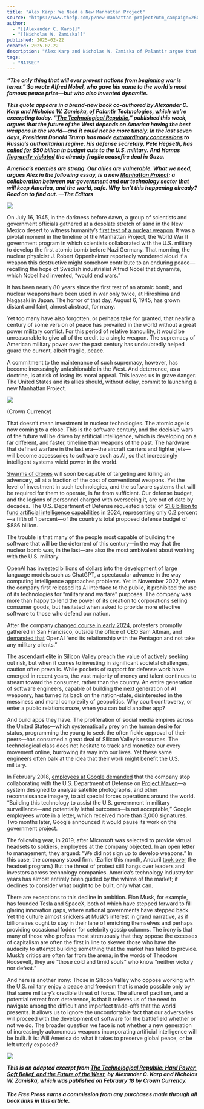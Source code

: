 ```yaml
---
title: "Alex Karp: We Need a New Manhattan Project"
source: "https://www.thefp.com/p/new-manhattan-project?utm_campaign=260347&utm_source=cross-post&r=7br8e&utm_medium=email"
author:
  - "[[Alexander C. Karp]]"
  - "[[Nicholas W. Zamiska]]"
published: 2025-02-22
created: 2025-02-22
description: "Alex Karp and Nicholas W. Zamiska of Palantir argue that our tech industry is capable of building a weapon that could ensure peace in Israel, Ukraine, and beyond."
tags:
  - "NATSEC"
---
```

***“The only thing that will ever prevent nations from beginning war is terror.” So wrote Alfred Nobel, who gave his name to the world’s most famous peace prize—but who also invented dynamite.***

***This quote appears in a brand-new book co-authored by Alexander C. Karp and Nicholas W. Zamiska, of Palantir Technologies, which we’re excerpting today. “[The Technological Republic](https://bookshop.org/a/93116/9780593798690),” published this week, argues that the future of the West depends on America having the best weapons in the world—and it could not be more timely. In the last seven days, President Donald Trump has made [extraordinary concessions](https://www.thefp.com/p/niall-ferguson-jd-vances-fighting) to Russia’s authoritarian regime. His defense secretary, Pete Hegseth, has [called for](https://apnews.com/article/trump-pentagon-cuts-8-troops-budget-09ed8f0f5ae92a93b3c1705c9d2dcc1c) $50 billion in budget cuts to the U.S. military. And Hamas [flagrantly violated](https://www.reuters.com/world/middle-east/israel-prepares-receive-bodies-youngest-gaza-hostages-2025-02-20/) the already fragile ceasefire deal in Gaza.***

***America’s enemies are strong. Our allies are vulnerable. What we need, argues Alex in the following essay, is a new [Manhattan Project](https://www.britannica.com/event/Manhattan-Project): a collaboration between our government and our technology sector that will keep America, and the world, safe. Why isn’t this happening already? Read on to find out. —The Editors***

![](https://substackcdn.com/image/fetch/w_1456,c_limit,f_auto,q_auto:good,fl_progressive:steep/https%3A%2F%2Fsubstack-post-media.s3.amazonaws.com%2Fpublic%2Fimages%2Ff2fd8572-86f4-4433-a184-0c3e8db47e74_1320x30.webp)

On July 16, 1945, in the darkness before dawn, a group of scientists and government officials gathered at a desolate stretch of sand in the New Mexico desert to witness humanity’s [first test of a nuclear weapon](https://www.afnwc.af.mil/About-Us/History/Trinity-Nuclear-Test/#:~:text=Department%20of%20Energy\)-,The%20world's%20first%20nuclear%20explosion%20occurred%20on%20July%2016%2C%201945,the%20test%20was%20%22Trinity.%22). It was a pivotal moment in the timeline of the Manhattan Project, the World War II government program in which scientists collaborated with the U.S. military to develop the first atomic bomb before Nazi Germany. That morning, the nuclear physicist J. Robert Oppenheimer reportedly wondered aloud if a weapon this destructive might somehow contribute to an enduring peace—recalling the hope of Swedish industrialist Alfred Nobel that dynamite, which Nobel had invented, “would end wars.”

It has been nearly 80 years since the first test of an atomic bomb, and nuclear weapons have been used in war only twice, at Hiroshima and Nagasaki in Japan. The horror of that day, August 6, 1945, has grown distant and faint, almost abstract, for many.

Yet too many have also forgotten, or perhaps take for granted, that nearly a century of some version of peace has prevailed in the world without a great power military conflict. For this period of relative tranquility, it would be unreasonable to give all of the credit to a single weapon. The supremacy of American military power over the past century has undoubtedly helped guard the current, albeit fragile, peace.

A commitment to the maintenance of such supremacy, however, has become increasingly unfashionable in the West. And deterrence, as a doctrine, is at risk of losing its moral appeal. This leaves us in grave danger. The United States and its allies should, without delay, commit to launching a new Manhattan Project.

![](https://substackcdn.com/image/fetch/w_1456,c_limit,f_auto,q_auto:good,fl_progressive:steep/https%3A%2F%2Fsubstack-post-media.s3.amazonaws.com%2Fpublic%2Fimages%2Ff4ab47e9-50d4-4df1-8b06-17d21903614b_348x522.jpeg)

(Crown Currency)

That doesn’t mean investment in nuclear technologies. The atomic age is now coming to a close. This is the software century, and the decisive wars of the future will be driven by artificial intelligence, which is developing on a far different, and faster, timeline than weapons of the past. The hardware that defined warfare in the last era—the aircraft carriers and fighter jets—will become accessories to software such as AI, so that increasingly intelligent systems wield power in the world.

[Swarms of drones](https://ndupress.ndu.edu/Media/News/News-Article-View/Article/3197193/countering-swarms-strategic-considerations-and-opportunities-in-drone-warfare/) will soon be capable of targeting and killing an adversary, all at a fraction of the cost of conventional weapons. Yet the level of investment in such technologies, and the software systems that will be required for them to operate, is far from sufficient. Our defense budget, and the legions of personnel charged with overseeing it, are out of date by decades. The U.S. Department of Defense requested a total of [$1.8 billion to fund artificial intelligence capabilities](https://defensescoop.com/2023/03/13/pentagon-requesting-more-than-3b-for-ai-jadc2/) in 2024, representing only 0.2 percent—a fifth of 1 percent—of the country’s total proposed defense budget of $886 billion.

The trouble is that many of the people most capable of building the software that will be the deterrent of this century—in the way that the nuclear bomb was, in the last—are also the most ambivalent about working with the U.S. military.

OpenAI has invested billions of dollars into the development of large language models such as ChatGPT, a spectacular advance in the way computing intelligence approaches problems. Yet in November 2022, when the company first released its AI interface to the public, it prohibited the use of its technologies for “military and warfare” purposes. The company was more than happy to lend the power of its creation to corporations selling consumer goods, but hesitated when asked to provide more effective software to those who defend our nation.

After the company [changed course in early 2024](https://theintercept.com/2024/01/12/open-ai-military-ban-chatgpt/), protesters promptly gathered in San Francisco, outside the office of CEO Sam Altman, and [demanded that](https://pauseai.info/2024-february) OpenAI “end its relationship with the Pentagon and not take any military clients.”

The ascendant elite in Silicon Valley preach the value of actively seeking out risk, but when it comes to investing in significant societal challenges, caution often prevails. While pockets of support for defense work have emerged in recent years, the vast majority of money and talent continues to stream toward the consumer, rather than the country. An entire generation of software engineers, capable of building the next generation of AI weaponry, has turned its back on the nation-state, disinterested in the messiness and moral complexity of geopolitics. Why court controversy, or enter a public relations maze, when you can build another app?

And build apps they have. The proliferation of social media empires across the United States—which systematically prey on the human desire for status, programming the young to seek the often fickle approval of their peers—has consumed a great deal of Silicon Valley’s resources. The technological class does not hesitate to track and monetize our every movement online, burrowing its way into our lives. Yet these same engineers often balk at the idea that their work might benefit the U.S. military.

In February 2018, [employees at Google demanded](https://www.icrac.net/open-letter-in-support-of-google-employees-and-tech-workers/) that the company stop collaborating with the U.S. Department of Defense on [Project Maven](https://www.bloomberg.com/features/2024-ai-warfare-project-maven/?srnd=homepage-americas&sref=62t700Zl)—a system designed to analyze satellite photographs, and other reconnaissance imagery, to aid special forces operations around the world. “Building this technology to assist the U.S. government in military surveillance—and potentially lethal outcomes—is not acceptable,” Google employees wrote in a letter, which received more than 3,000 signatures. Two months later, Google announced it would pause its work on the government project.

The following year, in 2019, after Microsoft was selected to provide virtual headsets to soldiers, employees at the company objected. In an open letter to management, they argued: “We did not sign up to develop weapons.” In this case, the company stood firm. (Earlier this month, Anduril [took over](https://www.cnbc.com/2025/02/11/anduril-to-take-over-microsofts-22-billion-us-army-headset-program.html) the headset program.) But the threat of protest still hangs over leaders and investors across technology companies. America’s technology industry for years has almost entirely been guided by the whims of the market; it declines to consider what ought to be built, only what can.

There are exceptions to this decline in ambition. Elon Musk, for example, has founded Tesla and SpaceX, both of which have stepped forward to fill glaring innovation gaps, where national governments have stepped back. Yet the culture almost snickers at Musk’s interest in grand narrative, as if billionaires ought to stay in their lane of enriching themselves and perhaps providing occasional fodder for celebrity gossip columns. The irony is that many of those who profess most strenuously that they oppose the excesses of capitalism are often the first in line to skewer those who have the audacity to attempt building something that the market has failed to provide. Musk’s critics are often far from the arena; in the words of Theodore Roosevelt, they are “those cold and timid souls” who know “neither victory nor defeat.”

And here is another irony: Those in Silicon Valley who oppose working with the U.S. military enjoy a peace and freedom that is made possible only by that same military’s credible threat of force. The allure of pacifism, and a potential retreat from deterrence, is that it relieves us of the need to navigate among the difficult and imperfect trade-offs that the world presents. It allows us to ignore the uncomfortable fact that our adversaries will proceed with the development of software for the battlefield whether or not we do. The broader question we face is not whether a new generation of increasingly autonomous weapons incorporating artificial intelligence will be built. It is: Will America do what it takes to preserve global peace, or be left utterly exposed?

![](https://substackcdn.com/image/fetch/w_1456,c_limit,f_auto,q_auto:good,fl_progressive:steep/https%3A%2F%2Fsubstack-post-media.s3.amazonaws.com%2Fpublic%2Fimages%2F19fd85d8-397d-4d39-a7f2-465baff9d4df_1320x30.png)

***This is an adapted excerpt from [The Technological Republic: Hard Power, Soft Belief, and the Future of the West](https://bookshop.org/a/93116/9780593798690), by Alexander C. Karp and Nicholas W. Zamiska, which was published on February 18 by Crown Currency.***

###### ***The Free Press earns a commission from any purchases made through all book links in this article.***